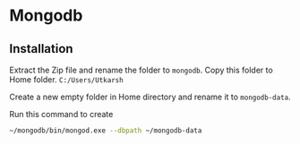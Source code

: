 # Mongodb

## Installation

Extract the Zip file and rename the folder to `mongodb`.
Copy this folder to Home folder. `C:/Users/Utkarsh`

Create a new empty folder in Home directory and rename it to `mongodb-data`.

Run this command to create

```zsh
~/mongodb/bin/mongod.exe --dbpath ~/mongodb-data
```
